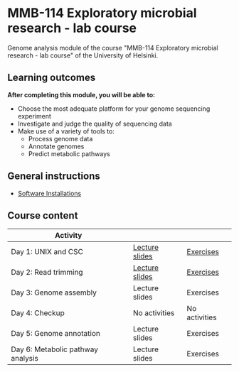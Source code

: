 # MMB-114 Exploratory microbial research - lab course

Genome analysis module of the course "MMB-114 Exploratory microbial research - lab course" of the University of Helsinki.

## Learning outcomes

**After completing this module, you will be able to:**
* Choose the most adequate platform for your genome sequencing experiment
* Investigate and judge the quality of sequencing data
* Make use of a variety of tools to:
    * Process genome data
    * Annotate genomes
    * Predict metabolic pathways

## General instructions

* [Software Installations](00-software-installations.md)

## Course content

Activity                          |                                                 |                                  |
--------------------------------- | ----------------------------------------------- | -------------------------------- |
Day 1: UNIX and CSC               | [Lecture slides](lectures/01_UNIX_and_CSC.pdf)  | [Exercises](01-UNIX-and-CSC.md)  |
Day 2: Read trimming              | [Lecture slides](lectures/02_Read_trimming.pdf) | [Exercises](02-Read-trimming.md) |
Day 3: Genome assembly            | Lecture slides                                  | Exercises                        |
Day 4: Checkup                    | No activities                                   | No activities                    |
Day 5: Genome annotation          | Lecture slides                                  | Exercises                        |
Day 6: Metabolic pathway analysis | Lecture slides                                  | Exercises                        |

<!-- * [Extra activities: mapping and RAST](07-Extra-activities.md) -->

